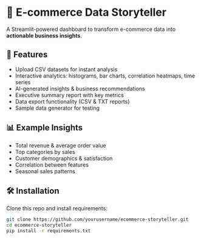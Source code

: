 # 🛒 E-commerce Data Storyteller

A Streamlit-powered dashboard to transform e-commerce data into **actionable business insights**.

## 🚀 Features
- Upload CSV datasets for instant analysis
- Interactive analytics: histograms, bar charts, correlation heatmaps, time series
- AI-generated insights & business recommendations
- Executive summary report with key metrics
- Data export functionality (CSV & TXT reports)
- Sample data generator for testing

## 📊 Example Insights
- Total revenue & average order value
- Top categories by sales
- Customer demographics & satisfaction
- Correlation between features
- Seasonal sales patterns

## 🛠️ Installation
Clone this repo and install requirements:

```bash
git clone https://github.com/yourusername/ecommerce-storyteller.git
cd ecommerce-storyteller
pip install -r requirements.txt
